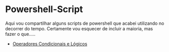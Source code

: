 # Powershell-Script

Aqui vou compartilhar alguns scripts de powershell que acabei utilizando no decorrer do tempo. Certamente vou esquecer de incluir a maioria, mas fazer o que.....

* [Operadores Condicionais e Lógicos](https://github.com/alexandrecoradi/Powershell-Script.wiki.git)

